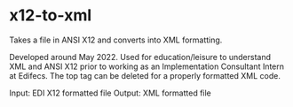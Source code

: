 # x12-to-xml
Takes a file in ANSI X12 and converts into XML formatting.

Developed around May 2022. Used for education/leisure to understand XML and ANSI X12 prior to working as an Implementation Consultant Intern at Edifecs. The top tag can be deleted for a properly formatted XML code.

Input: EDI X12 formatted file
Output: XML formatted file
